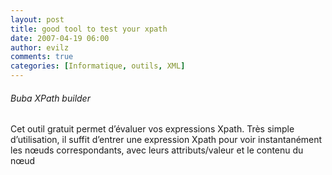 ```yaml
---
layout: post
title: good tool to test your xpath
date: 2007-04-19 06:00
author: evilz
comments: true
categories: [Informatique, outils, XML]
---
```

<h6>Buba XPath builder</h6>
<p>Cet outil gratuit permet d&rsquo;&eacute;valuer vos expressions Xpath. 					Tr&egrave;s simple d&rsquo;utilisation, il suffit d&rsquo;entrer une expression Xpath pour voir instantan&eacute;ment les n&oelig;uds correspondants, 					avec leurs attributs/valeur et le contenu du n&oelig;ud<br /> <a href="../../images/blog/xpathbuilder2.jpg"> <img src="../../images/blog/xpathbuilder2.jpg" alt="" /></a></p>
